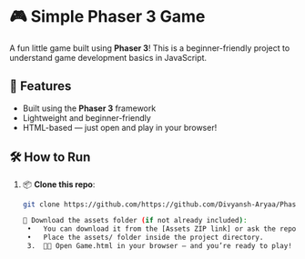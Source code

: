# 🎮 Simple Phaser 3 Game

A fun little game built using **Phaser 3**! This is a beginner-friendly project to understand game development basics in JavaScript.

## 🚀 Features
- Built using the **Phaser 3** framework
- Lightweight and beginner-friendly
- HTML-based — just open and play in your browser!

## 🛠️ How to Run
1. 📦 **Clone this repo**:
   ```bash
   git clone https://github.com/https://github.com/Divyansh-Aryaa/Phaser3-game

   📁 Download the assets folder (if not already included):
	•	You can download it from the [Assets ZIP link] or ask the repo owner for it if it’s missing.
	•	Place the assets/ folder inside the project directory.
	3.	🧑‍💻 Open Game.html in your browser — and you’re ready to play!
